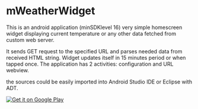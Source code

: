 mWeatherWidget
==============

This is an android application (minSDKlevel 16)
very simple homescreen widget displaying current temperature or any other data fetched 
from custom web server.

It sends GET request to the specified URL and parses needed data from received HTML string.
Widget updates itself in 15 minutes period or when tapped once.
The application has 2 activities: configuration and URL webview.

the sources could be easily imported into Android Studio IDE or Eclipse with ADT.

<a href="https://play.google.com/store/apps/details?id=com.mabrosim.weatherwidget">
  <img alt="Get it on Google Play"
       src="https://developer.android.com/images/brand/en_generic_rgb_wo_60.png" />
</a>

